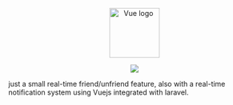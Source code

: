 <p align="center"><a href="https://vuejs.org" target="_blank"><img width="100" src="https://vuejs.org/images/logo.png" alt="Vue logo"></a></p>

<p align="center"><img src="https://laravel.com/assets/img/components/logo-laravel.svg"></p>



just a small real-time friend/unfriend feature, also with a real-time notification system using Vuejs integrated with laravel.
